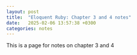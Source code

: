 ```yaml
---
layout: post
title:  "Eloquent Ruby: Chapter 3 and 4 notes"
date:   2025-02-06 13:57:38 +0300
categories: notes
---
```

This is a page for notes on chapter 3 and 4